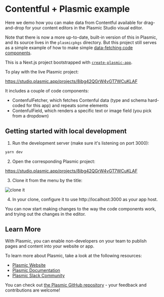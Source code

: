 # Contentful + Plasmic example

Here we demo how you can make data from Contentful available for drag-and-drop for your content editors in the Plasmic Studio visual editor.

Note that there is now a more up-to-date, built-in version of this in Plasmic, and its source lives in the `plasmicpkgs` directory.
But this project still serves as a simple example of how to make simple [data-fetching code components](https://docs.plasmic.app/learn/data-code-components).

This is a Next.js project bootstrapped with [`create-plasmic-app`](https://www.npmjs.com/package/create-plasmic-app).

To play with the live Plasmic project:

https://studio.plasmic.app/projects/8ibg42QGrW4vGT7WCuKLAF

It includes a couple of code components:

- ContenfulFetcher, which fetches Contenful data (type and schema hard-coded for this app) and repeats some elements
- ContenfulField, which renders a specific text or image field (you pick from a dropdown)

## Getting started with local development

1. Run the development server (make sure it's listening on port 3000):

```bash
yarn dev
```

2. Open the corresponding Plasmic project:

https://studio.plasmic.app/projects/8ibg42QGrW4vGT7WCuKLAF

3. Clone it from the menu by the title:

![clone it](https://user-images.githubusercontent.com/7129/158907103-3e603baa-b2fd-4a34-9755-c90f2a4eedc0.png)

4. In your clone, configure it to use http://localhost:3000 as your app host.

You can now start making changes to the way the code components work, and trying out the changes in the editor.

## Learn More

With Plasmic, you can enable non-developers on your team to publish pages and content into your website or app.

To learn more about Plasmic, take a look at the following resources:

- [Plasmic Website](https://www.plasmic.app/)
- [Plasmic Documentation](https://docs.plasmic.app/learn/)
- [Plasmic Slack Community](https://www.plasmic.app/slack)

You can check out [the Plasmic GitHub repository](https://github.com/plasmicapp/plasmic) - your feedback and contributions are welcome!
